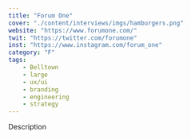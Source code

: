 ```yaml
---
title: "Forum One"
cover: "./content/interviews/imgs/hamburgers.png"
website: "https://www.forumone.com/"
twit: "https://twitter.com/forumone"
inst: "https://www.instagram.com/forum_one"
category: "F"
tags:
    - Belltown
    - large
    - ux/ui
    - branding
    - engineering
    - strategy
---
```


Description
